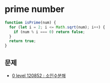 # prime number

```js
function isPrime(num) {
  for (let i = 2; i <= Math.sqrt(num); i++) {
    if (num % i === 0) return false;
  }
  return true;
}
```

## 문제

- [0 level 120852 : 소인수분해](../../programmers/level_0/0.120852.js)
